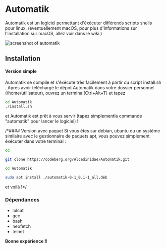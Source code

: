 # Automatik

Automatik est un logiciel permettant d'éxécuter différends scripts shells pour linux, (éventuellement macOS, pour plus d'informations sur l'installation sur macOS, allez voir dans le wiki.)

<img class="img1" src="https://codeberg.org/Alcedinidae/Automatik/raw/commit/981b6cef787492b2dd6877d08ca28a30539c498e/screenshots/mainwindow-resized.png" alt="screenshot of automatik">

## Installation 

#### Version simple

Automatik se compile et s'éxécute très facilement à partir du script install.sh .
Après avoir téléchargé le dépot Automatik dans votre dossier personnel (/home/utilisateur), ouvrez un terminal(Ctrl+Alt+T) et tapez
```bash
cd Automatik
./install.sh
```
et Automatik est prêt à vous servir (tapez simplementla commande "automatik" pour lancer le logiciel) !

 /*#### Version avec paquet
Si vous êtes sur debian, ubuntu ou un systéme similaire avec le gestionnaire de paquets apt, vous pouvez simplement éxécuter dans votre terminal :
```bash
cd 

git clone https://codeberg.org/Alcedinidae/Automatik.git

cd Automatik

sudo apt install ./automatik-0-1_0.1-1_all.deb 
```
et voilà !*/


### Dépendances 

* lolcat
* gcc
* bash
* neofetch
* telnet


**Bonne expérience !!**




